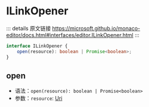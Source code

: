 # ILinkOpener

<backTop />
        
::: details 原文链接
https://microsoft.github.io/monaco-editor/docs.html#interfaces/editor.ILinkOpener.html
:::

```ts
interface ILinkOpener {
    open(resource): boolean | Promise<boolean>;
}
```

## open
- 语法：`open(resource): boolean | Promise<boolean>`
- 参数：`resource`: [Uri](/api/Uri.md)